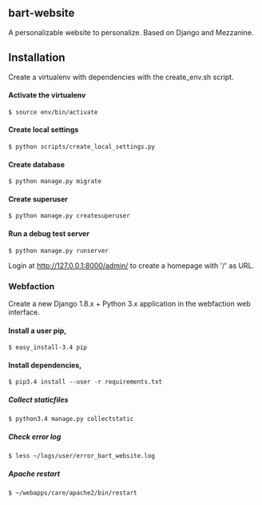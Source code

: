 ## bart-website

A personalizable website to personalize. 
Based on Django and Mezzanine. 
 
## Installation

Create a virtualenv with dependencies with the create_env.sh script.

#### Activate the virtualenv
```
$ source env/bin/activate
```

#### Create local settings
``` 
$ python scripts/create_local_settings.py 
```

#### Create database
``` 
$ python manage.py migrate 
```

#### Create superuser
``` 
$ python manage.py createsuperuser
```

#### Run a debug test server
``` 
$ python manage.py runserver
```

Login at http://127.0.0.1:8000/admin/ to create a homepage with '/' as URL.


### Webfaction

Create a new Django 1.8.x + Python 3.x application in the webfaction web interface.


#### Install a user pip,
```
$ easy_install-3.4 pip
```

#### Install dependencies,
```
$ pip3.4 install --user -r requirements.txt 
```

##### Collect staticfiles
```
$ python3.4 manage.py collectstatic
```

#####  Check error log
```
$ less ~/logs/user/error_bart_website.log
```

##### Apache restart
```
$ ~/webapps/care/apache2/bin/restart
```
